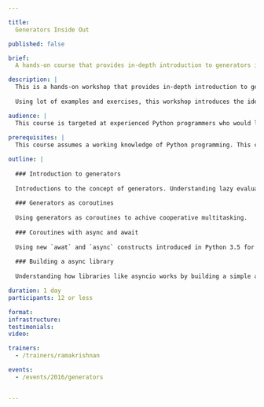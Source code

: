 ```yaml
---

title:
  Generators Inside Out

published: false

brief:
  A hands-on course that provides in-depth introduction to generators in Python.

description: |
  This is a hands-on workshop that provides in-depth introduction to generators in Python.
  
  Using lot of examples and exercises, this workshop introduces the idea of generators in depth with emphasis on the new style of programming that generators makes possible. We’ll also see how to build a cooperative multi-threading library using generators and explore the new async and await constructs of Python 3.

audience: |
  This course is targeted at experienced Python programmers who would like learn about using generators effectively in their applciations.
  
prerequisites: |
  This course assumes a working knowledge of Python programming. This course is *not* recommended for programmers who are new to Python.

outline: |
  
  ### Introduction to generators
  
  Introductions to the concept of generators. Understanding lazy evaluation and creating data flow pipelines using generators. Using generators to process larges datasets effectively.
  
  ### Generators as coroutines
  
  Using generators as coroutines to achive cooperative multitasking.
  
  ### Coroutines with async and await
  
  Using new `awat` and `async` constructs introduced in Python 3.5 for build coroutines.
  
  ### Building a async library
  
  Understanding how libraries like asyncio works by building a simple async library from scratch.

duration: 1 day
participants: 12 or less

format:
infrastructure:
testimonials:
video:

trainers:
  - /trainers/ramakrishnan

events:
  - /events/2016/generators


---
```

